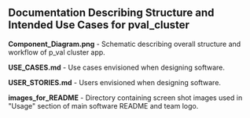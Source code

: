 ## Documentation Describing Structure and Intended Use Cases for pval_cluster
**Component_Diagram.png** - Schematic describing overall structure and 
workflow of p_val cluster app.

**USE_CASES.md** - Use cases envisioned when designing software.

**USER_STORIES.md** - Users envisioned when designing software.

**images_for_README** - Directory containing screen shot images used in "Usage" 
section of main software README and team logo.